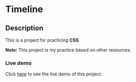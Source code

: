 # Timeline 

## Description

This is a project for practicing **CSS**

**Note:** This project is my practice based on other resources.  

### Live demo

Click [here](https://mahmood-kn.github.io/timeline-css/ "Timeline") to see the live demo of this project.
